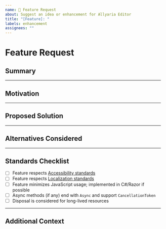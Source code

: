 ```yaml
---
name: 🚀 Feature Request
about: Suggest an idea or enhancement for Allyaria Editor
title: "[Feature]: "
labels: enhancement
assignees: ""
---
```


# Feature Request

## Summary

<!-- A clear and concise description of the feature or enhancement. -->

---

## Motivation

<!-- Explain why this feature would be useful. What problem does it solve? -->

---

## Proposed Solution

<!-- Describe how you think the feature should work. Include examples if possible. -->

---

## Alternatives Considered

<!-- Describe any alternative solutions or features you have considered. -->

---

## Standards Checklist

- [ ] Feature respects [Accessibility standards](../docs/standards/Accessibility.md)
- [ ] Feature respects [Localization standards](../docs/standards/Localization.md)
- [ ] Feature minimizes JavaScript usage; implemented in C#/Razor if possible
- [ ] Async methods (if any) end with `Async` and support `CancellationToken`
- [ ] Disposal is considered for long-lived resources

---

## Additional Context

<!-- Add any other context, screenshots, or mockups here. -->
